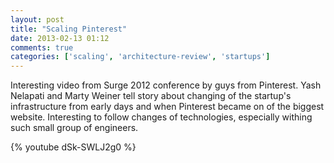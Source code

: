 ```yaml
---
layout: post
title: "Scaling Pinterest"
date: 2013-02-13 01:12
comments: true
categories: ['scaling', 'architecture-review', 'startups']
---
```


Interesting video from Surge 2012 conference by guys from Pinterest. Yash Nelapati and Marty Weiner tell story
about changing of the startup's infrastructure from early days and when Pinterest became on of the biggest website.
Interesting to follow changes of technologies, especially withing such small group of engineers.

{% youtube dSk-SWLJ2g0 %}